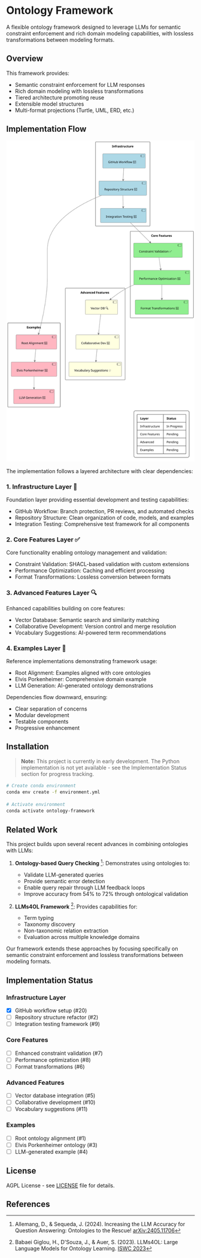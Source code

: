 # Ontology Framework

A flexible ontology framework designed to leverage LLMs for semantic constraint enforcement and rich domain modeling capabilities, with lossless transformations between modeling formats.

## Overview

This framework provides:

- Semantic constraint enforcement for LLM responses
- Rich domain modeling with lossless transformations
- Tiered architecture promoting reuse
- Extensible model structures
- Multi-format projections (Turtle, UML, ERD, etc.)

## Implementation Flow

![Implementation Flow](diagrams/Implementation%20Flow.svg)

The implementation follows a layered architecture with clear dependencies:

### 1. Infrastructure Layer 🔧
Foundation layer providing essential development and testing capabilities:
- GitHub Workflow: Branch protection, PR reviews, and automated checks
- Repository Structure: Clean organization of code, models, and examples
- Integration Testing: Comprehensive test framework for all components

### 2. Core Features Layer ✅
Core functionality enabling ontology management and validation:
- Constraint Validation: SHACL-based validation with custom extensions
- Performance Optimization: Caching and efficient processing
- Format Transformations: Lossless conversion between formats

### 3. Advanced Features Layer 🔍
Enhanced capabilities building on core features:
- Vector Database: Semantic search and similarity matching
- Collaborative Development: Version control and merge resolution
- Vocabulary Suggestions: AI-powered term recommendations

### 4. Examples Layer 🎸
Reference implementations demonstrating framework usage:
- Root Alignment: Examples aligned with core ontologies
- Elvis Porkenheimer: Comprehensive domain example
- LLM Generation: AI-generated ontology demonstrations

Dependencies flow downward, ensuring:
- Clear separation of concerns
- Modular development
- Testable components
- Progressive enhancement

## Installation

> **Note:** This project is currently in early development. The Python implementation is not yet available - see the Implementation Status section for progress tracking.

```bash
# Create conda environment
conda env create -f environment.yml

# Activate environment
conda activate ontology-framework
```

## Related Work

This project builds upon several recent advances in combining ontologies with LLMs:

1. **Ontology-based Query Checking** [^1]: Demonstrates using ontologies to:

   - Validate LLM-generated queries
   - Provide semantic error detection
   - Enable query repair through LLM feedback loops
   - Improve accuracy from 54% to 72% through ontological validation

2. **LLMs4OL Framework** [^2]: Provides capabilities for:

   - Term typing
   - Taxonomy discovery
   - Non-taxonomic relation extraction
   - Evaluation across multiple knowledge domains

Our framework extends these approaches by focusing specifically on semantic constraint enforcement and lossless transformations between modeling formats.

## Implementation Status

### Infrastructure Layer
- [x] GitHub workflow setup (#20)
- [ ] Repository structure refactor (#2)
- [ ] Integration testing framework (#9)

### Core Features
- [ ] Enhanced constraint validation (#7)
- [ ] Performance optimization (#8)
- [ ] Format transformations (#6)

### Advanced Features
- [ ] Vector database integration (#5)
- [ ] Collaborative development (#10)
- [ ] Vocabulary suggestions (#11)

### Examples
- [ ] Root ontology alignment (#1)
- [ ] Elvis Porkenheimer ontology (#3)
- [ ] LLM-generated example (#4)

## License

AGPL License - see [LICENSE](LICENSE "AGPL license.") file for details.

## References

[^1]: Allemang, D., & Sequeda, J. (2024). Increasing the LLM Accuracy for Question Answering: Ontologies to the Rescue! [arXiv:2405.11706](https://arxiv.org/abs/2405.11706)
    
[^2]: Babaei Giglou, H., D'Souza, J., & Auer, S. (2023). LLMs4OL: Large Language Models for Ontology Learning. [ISWC 2023](https://link.springer.com/chapter/10.1007/978-3-031-47240-4_22)
